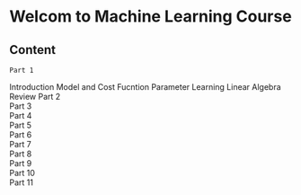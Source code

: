 # Welcom to Machine Learning Course
## Content
	Part 1  
Introduction
Model and Cost Fucntion
Parameter Learning
Linear Algebra Review
	Part 2  
	Part 3  
	Part 4  
	Part 5  
	Part 6  
	Part 7  
	Part 8  
	Part 9  
	Part 10  
	Part 11    

 





























